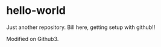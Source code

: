 # hello-world
Just another repository.
Bill here, getting setup with github!!

Modified on Github3.
